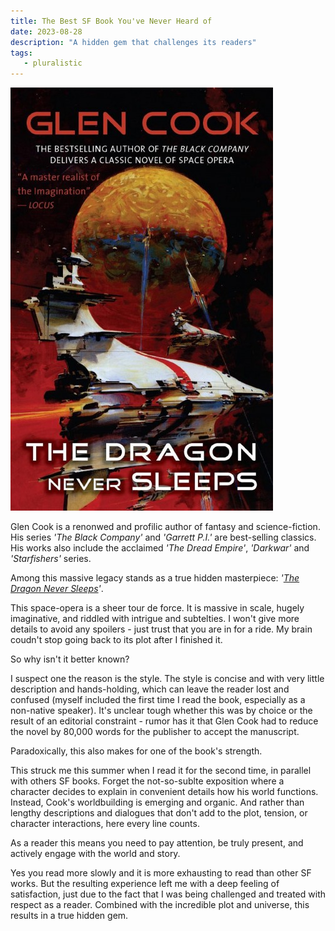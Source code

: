```yaml
---
title: The Best SF Book You've Never Heard of
date: 2023-08-28
description: "A hidden gem that challenges its readers"
tags:
   - pluralistic
---
```

![](tdnscover.jpg)

Glen Cook is a renonwed and profilic author of fantasy and science-fiction. 
His series *'The Black Company'* and *'Garrett P.I.'* are best-selling classics. 
His works also include the acclaimed *'The Dread Empire'*, *'Darkwar'* and *'Starfishers'* series.

Among this massive legacy stands as a true hidden masterpiece: *'[The Dragon Never Sleeps](https://nightshade.start-publishing.com/book/1407/the-dragon-never-sleeps/)'*. 

This space-opera is a sheer tour de force. 
It is massive in scale, hugely imaginative, and riddled with intrigue and subtelties. 
I won't give more details to avoid any spoilers - just trust that you are in for a ride.
My brain coudn't stop going back to its plot after I finished it. 

So why isn't it better known?

I suspect one the reason is the style. 
The style is concise and with very little description and hands-holding, which can leave the reader lost and confused (myself included the first time I read the book, especially as a non-native speaker). 
It's unclear tough whether this was by choice or the result of an editorial constraint - rumor has it that Glen Cook had to reduce the novel by 80,000 words for the publisher to accept the manuscript.

Paradoxically, this also makes for one of the book's strength.

This struck me this summer when I read it for the second time, in parallel with others SF books.
Forget the not-so-sublte exposition where a character decides to explain in convenient details how his world functions. Instead, Cook's worldbuilding is emerging and organic. 
And rather than lengthy descriptions and dialogues that don't add to the plot, tension, or character interactions, here every line counts. 

As a reader this means you need to pay attention, be truly present, and actively engage with the world and story. 

Yes you read more slowly and it is more exhausting to read than other SF works.
But the resulting experience left me with a deep feeling of satisfaction, just due to the fact that I was being challenged and treated with respect as a reader. 
Combined with the incredible plot and universe, this results in a true hidden gem.
